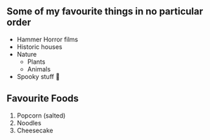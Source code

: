 ## Some of my favourite things in no particular order
* Hammer Horror films
* Historic houses
* Nature
	* Plants
	* Animals
* Spooky stuff :ghost:

## Favourite Foods
1. Popcorn (salted)
2. Noodles
3. Cheesecake
